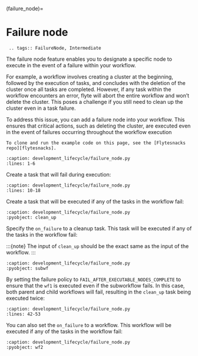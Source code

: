 (failure_node)=
# Failure node

```{eval-rst}
 .. tags:: FailureNode, Intermediate
```

The failure node feature enables you to designate a specific node to execute in the event of a failure within your workflow.

For example, a workflow involves creating a cluster at the beginning, followed by the execution of tasks, and concludes with the deletion of the cluster once all tasks are completed. However, if any task within the workflow encounters an error, flyte will abort the entire workflow and won’t delete the cluster. This poses a challenge if you still need to clean up the cluster even in a task failure.

To address this issue, you can add a failure node into your workflow. This ensures that critical actions, such as deleting the cluster, are executed even in the event of failures occurring throughout the workflow execution

```{note}
To clone and run the example code on this page, see the [Flytesnacks repo][flytesnacks].
```

```{rli} https://raw.githubusercontent.com/flyteorg/flytesnacks/master/examples/development_lifecycle/development_lifecycle/failure_node.py
:caption: development_lifecycle/failure_node.py
:lines: 1-6
```

Create a task that will fail during execution:

```{rli} https://raw.githubusercontent.com/flyteorg/flytesnacks/master/examples/development_lifecycle/development_lifecycle/failure_node.py
:caption: development_lifecycle/failure_node.py
:lines: 10-18
```

Create a task that will be executed if any of the tasks in the workflow fail:

```{rli} https://raw.githubusercontent.com/flyteorg/flytesnacks/master/examples/development_lifecycle/development_lifecycle/failure_node.py
:caption: development_lifecycle/failure_node.py
:pyobject: clean_up
```

Specify the `on_failure` to a cleanup task. This task will be executed if any of the tasks in the workflow fail:

:::{note}
The input of `clean_up` should be the exact same as the input of the workflow.
:::

```{rli} https://raw.githubusercontent.com/flyteorg/flytesnacks/master/examples/development_lifecycle/development_lifecycle/failure_node.py
:caption: development_lifecycle/failure_node.py
:pyobject: subwf
```

By setting the failure policy to `FAIL_AFTER_EXECUTABLE_NODES_COMPLETE` to ensure that the `wf1` is executed even if the subworkflow fails. In this case, both parent and child workflows will fail, resulting in the `clean_up` task being executed twice:

```{rli} https://raw.githubusercontent.com/flyteorg/flytesnacks/master/examples/development_lifecycle/development_lifecycle/failure_node.py
:caption: development_lifecycle/failure_node.py
:lines: 42-53
```

You can also set the `on_failure` to a workflow. This workflow will be executed if any of the tasks in the workflow fail:

```{rli} https://raw.githubusercontent.com/flyteorg/flytesnacks/master/examples/development_lifecycle/development_lifecycle/failure_node.py
:caption: development_lifecycle/failure_node.py
:pyobject: wf2
```

[flytesnacks]: https://github.com/flyteorg/flytesnacks/tree/master/examples/development_lifecycle/
